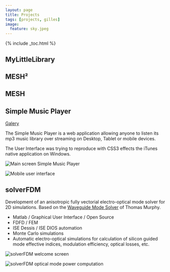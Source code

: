 ```yaml
---
layout: page
title: Projects
tags: [projects, gilles]
image:
  feature: sky.jpeg
---
```


{% include _toc.html %}

## MyLittleLibrary

## MESH²

## MESH

## Simple Music Player

[Galery](https://plus.google.com/photos/114351935390356891334/albums/5872394486051032769)

The Simple Music Player is a web application allowing anyone to listen its mp3 music library over streaming on Desktop, Tablet or mobile devices.

The User Interface was trying to reproduce with CSS3 effects the iTunes native application on Windows.

![Main screen Simple Music Player](https://lh3.googleusercontent.com/IXqHaVgR98i3Y8elK7Z2S1JXuW1c5bPHnaLe9mASGoZD97R3rIBRb2s9U9fzqiNKStP7=w1366-h768-rw-no)

![Mobile user interface](https://lh3.googleusercontent.com/57ro2eqyobEMaSgl5CpdrHcTr76fo-HJNjWpfJ-pNKqOSybatYs_gPkcot__l9Gx7Aer=w1366-h768-rw-no)

## solverFDM

Development of an anisotropic fully vectorial electro-optical mode solver for 2D simulations. Based on the [Waveguide Mode Solver](http://www.mathworks.com/matlabcentral/fileexchange/12734-waveguide-mode-solver) of Thomas Murphy.

- Matlab / Graphical User Interface / Open Source
- FDFD / FEM
- ISE Dessis / ISE DIOS automation
- Monte Carlo simulations
- Automatic electro-optical simulations for calculation of silicon guided mode effective indices, modulation efficiency, optical losses, etc.

![solverFDM welcome screen](https://lh3.googleusercontent.com/cnN6Cc_x-B3d7DECpD0hjpqzkhurlatNQ1EUsdGpv1YwfHwetdMR6cAG-4Lb-C33LHy8=w1366-h768-rw-no)

![solverFDM optical mode power computation](https://lh3.googleusercontent.com/Zf47xUIEJ4rKFnhGe4w8Rj2vI8FUqfXfwTt3Ty33--w_zuvonwqfXET8FCNKrilfnNgA=w1366-h768-rw-no)